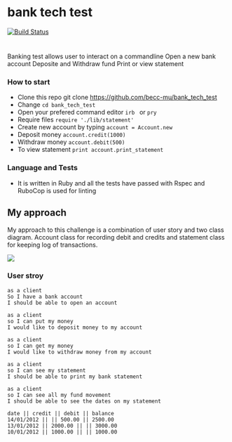 # bank tech test


[![Build Status](https://travis-ci.com/becc-mu/bank_tech_test.svg?branch=master)](https://travis-ci.com/becc-mu/bank_tech_test)
#
Banking test allows user to interact on a commandline
Open a new bank account
Deposite and Withdraw fund
Print or view statement

### How to start

* Clone this repo git clone https://github.com/becc-mu/bank_tech_test
* Change ``` cd bank_tech_test ```
* Open your prefered command editor ```irb ``` or ``` pry ```
* Require files ``` require './lib/statement' ```
* Create new account by typing ``` account = Account.new ```
* Deposit money ``` account.credit(1000) ```
* Withdraw money ``` account.debit(500) ```
* To view statement ``` print account.print_statement ```

### Language and Tests

* It is written in Ruby and all the tests have passed with Rspec and RuboCop is used for linting

## My approach
My approach to this challenge is a combination of user story and two class diagram. Account class for recording debit and credits and statement class for keeping log of transactions.

![](https://github.com/becc-mu/bank_tech_test/blob/master/assets/Screen_shot.png)



### User stroy

```
as a client
So I have a bank account
I should be able to open an account

as a client
so I can put my money
I would like to deposit money to my account

as a client
so I can get my money
I would like to withdraw money from my account

as a client
so I can see my statement
I should be able to print my bank statement

as a client
so I can see all my fund movement
I should be able to see the dates on my statement

```

```
date || credit || debit || balance
14/01/2012 || || 500.00 || 2500.00
13/01/2012 || 2000.00 || || 3000.00
10/01/2012 || 1000.00 || || 1000.00
```

